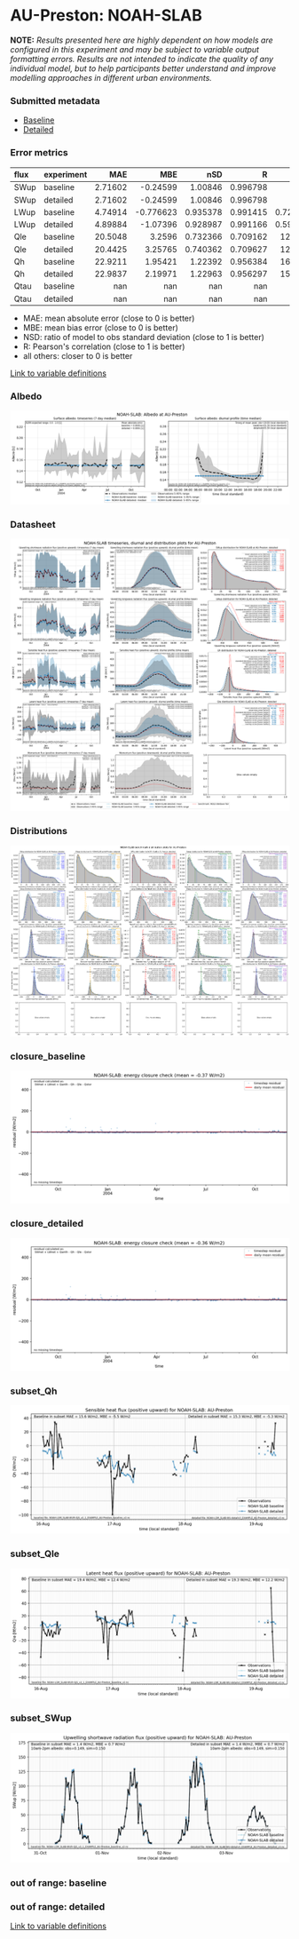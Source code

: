 # AU-Preston: NOAH-SLAB

**NOTE:** *Results presented here are highly dependent on how models are configured in this experiment and may be subject to variable output formatting errors. Results are not intended to indicate the quality of any individual model, but to help participants better understand and improve modelling approaches in different urban environments.*

### Submitted metadata

- [Baseline](NOAH-SLAB_AU-Preston_baseline_attrs.md)
- [Detailed](NOAH-SLAB_AU-Preston_detailed_attrs.md)

### Error metrics

| flux   | experiment   |       MAE |        MBE |        nSD |          R |        5th |      95th |      RMSE |       cRMSE |       AMBE |       1-nSD |          1-R |   nSkewness |   nKurtosis |     Overlap |
|:-------|:-------------|----------:|-----------:|-----------:|-----------:|-----------:|----------:|----------:|------------:|-----------:|------------:|-------------:|------------:|------------:|------------:|
| SWup   | baseline     |   2.71602 |  -0.24599  |   1.00846  |   0.996798 |   0.54     |   1.4705  |   3.77269 |   0.0808009 |   0.24599  |   0.0084608 |   0.00320151 |   0.0135131 |   0.0252987 |   0.0588356 |
| SWup   | detailed     |   2.71602 |  -0.24599  |   1.00846  |   0.996798 |   0.54     |   1.4705  |   3.77269 |   0.0808009 |   0.24599  |   0.0084608 |   0.00320151 |   0.0135131 |   0.0252987 |   0.0588356 |
| LWup   | baseline     |   4.74914 |  -0.776623 |   0.935378 |   0.991415 |   0.728943 |   5.96204 |   6.02955 |   0.142254  |   0.776623 |   0.0646223 |   0.00858492 |   0.0207794 |   0.0342378 |   0.0596823 |
| LWup   | detailed     |   4.89884 |  -1.07396  |   0.928987 |   0.991166 |   0.592896 |   7.05368 |   6.24976 |   0.146476  |   1.07396  |   0.0710131 |   0.00883354 |   0.0250973 |   0.0359923 |   0.0607324 |
| Qle    | baseline     |  20.5048  |   3.2596   |   0.732366 |   0.709162 |  12.2875   |  16.9481  |  34.6169  |   0.705428  |   3.2596   |   0.267634  |   0.290838   |   0.0501889 |   0.442071  |   0.224288  |
| Qle    | detailed     |  20.4425  |   3.25765  |   0.740362 |   0.709627 |  12.1688   |  16.2412  |  34.608   |   0.705248  |   3.25765  |   0.259638  |   0.290373   |   0.0509984 |   0.447043  |   0.224718  |
| Qh     | baseline     |  22.9211  |   1.95421  |   1.22392  |   0.956384 |  16.0559   |  56.0596  |  36.3471  |   0.396114  |   1.95421  |   0.223923  |   0.0436159  |   0.0112502 |   0.0396681 |   0.165077  |
| Qh     | detailed     |  22.9837  |   2.19971  |   1.22963  |   0.956297 |  15.5485   |  58.1367  |  36.7403  |   0.40026   |   2.19971  |   0.229631  |   0.0437033  |   0.0188613 |   0.0237359 |   0.166325  |
| Qtau   | baseline     | nan       | nan        | nan        | nan        | nan        | nan       | nan       | nan         | nan        | nan         | nan          | nan         | nan         | nan         |
| Qtau   | detailed     | nan       | nan        | nan        | nan        | nan        | nan       | nan       | nan         | nan        | nan         | nan          | nan         | nan         | nan         |

 - MAE: mean absolute error (close to 0 is better)
 - MBE: mean bias error (close to 0 is better)
 - NSD: ratio of model to obs standard deviation (close to 1 is better)
 - R: Pearson's correlation (close to 1 is better)
 - all others: closer to 0 is better

[Link to variable definitions](../modelattrs/variable_definitions.md)

### <a name="albedo"></a>Albedo
[![NOAH-SLAB_AU-Preston_Albedo.png](NOAH-SLAB_AU-Preston_Albedo.png)](NOAH-SLAB_AU-Preston_Albedo.png)

### <a name="datasheet"></a>Datasheet
[![NOAH-SLAB_AU-Preston_Datasheet.png](NOAH-SLAB_AU-Preston_Datasheet.png)](NOAH-SLAB_AU-Preston_Datasheet.png)

### <a name="distributions"></a>Distributions
[![NOAH-SLAB_AU-Preston_Distributions.png](NOAH-SLAB_AU-Preston_Distributions.png)](NOAH-SLAB_AU-Preston_Distributions.png)

### <a name="closure_baseline"></a>closure_baseline
[![NOAH-SLAB_AU-Preston_closure_baseline.png](NOAH-SLAB_AU-Preston_closure_baseline.png)](NOAH-SLAB_AU-Preston_closure_baseline.png)

### <a name="closure_detailed"></a>closure_detailed
[![NOAH-SLAB_AU-Preston_closure_detailed.png](NOAH-SLAB_AU-Preston_closure_detailed.png)](NOAH-SLAB_AU-Preston_closure_detailed.png)

### <a name="subset_qh"></a>subset_Qh
[![NOAH-SLAB_AU-Preston_subset_Qh.png](NOAH-SLAB_AU-Preston_subset_Qh.png)](NOAH-SLAB_AU-Preston_subset_Qh.png)

### <a name="subset_qle"></a>subset_Qle
[![NOAH-SLAB_AU-Preston_subset_Qle.png](NOAH-SLAB_AU-Preston_subset_Qle.png)](NOAH-SLAB_AU-Preston_subset_Qle.png)

### <a name="subset_swup"></a>subset_SWup
[![NOAH-SLAB_AU-Preston_subset_SWup.png](NOAH-SLAB_AU-Preston_subset_SWup.png)](NOAH-SLAB_AU-Preston_subset_SWup.png)

### out of range: baseline


### out of range: detailed



[Link to variable definitions](../modelattrs/variable_definitions.md)

